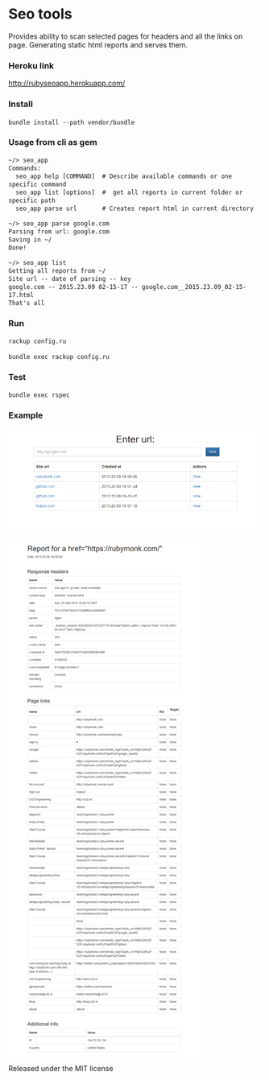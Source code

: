 # Seo tools

Provides ability to scan selected pages for headers and all the links on page. Generating static html reports and serves them.

### Heroku link

http://rubyseoapp.herokuapp.com/


### Install
  
`bundle install --path vendor/bundle`

### Usage from cli as gem
```
~/> seo_app
Commands:
  seo_app help [COMMAND]  # Describe available commands or one specific command
  seo_app list [options]  #  get all reports in current folder or specific path
  seo_app parse url       # Creates report html in current directory
```
```
~/> seo_app parse google.com
Parsing from url: google.com
Saving in ~/
Done!
```
```
~/> seo_app list
Getting all reports from ~/
Site url -- date of parsing -- key
google.com -- 2015.23.09 02-15-17 -- google.com__2015.23.09_02-15-17.html
That's all
```

### Run
  
`rackup config.ru`

`bundle exec rackup config.ru`

### Test

`bundle exec rspec`

### Example

![Index image](https://raw.githubusercontent.com/Faulik/ruby_seo_tools/master/public/img/index_page.png)

![Report image](https://raw.githubusercontent.com/Faulik/ruby_seo_tools/master/public/img/report_page.png)

Released under the MIT license

